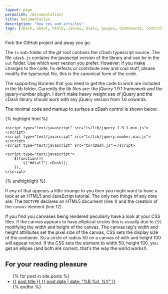 ```yaml
---
layout: page
permalink: /documentation/
title: Documentation
description: "How tos and articles"
tags: [cDash, about, html5, canvas, dials, gauges, dsahboards, controls, jQuery]
---
```


Fork the GitHub project and away you go.

The `ts` sub-folder of the _git_ root contains the cDash typescript source. The file `cdash.js` contains the javascript version of the library and can be in the `out` folder. Use which ever version you prefer. However: if you make changes to the code, fix defects or contribute new and cool stuff, please modify the typescript file, this is the canonical form of the code.

The supporting libraries that you need to get the code to work are included in the lib folder. Currently the lib files are: the jQuery 1.9.1 framework and the jquery-number plugin. I don't make heavy weight use of jQuery and the cDash library should work with any jQuery version from 1.6 onwards.

The minimal code and markup to surface a cDash control is shown below:


{% highlight html %}

<!DOCTYPE html>
<html>
  <head>
    <title>cDash test page</title>

    <script type="text/javascript" src="ts/lib/jquery-1.9.1.min.js"></script>
    <script type="text/javascript" src="ts/lib/jquery.number.min.js"></script>
    <script type="text/javascript" src="ts/cDash.js"></script>

    <script type="text/javascript">
        $(function(){
            $("#dial1").cDash();
        });
    </script>

  </head>
  <body>
    <canvas id="dial1" width="200" height="200"></canvas>
  </body>
</html>

{% endhighlight %}

If any of that appears a little strange to you then you might want to have a look at an HTML5 and JavaScript tutorial. The only two things of any note are: The `DOCTYPE` declares an HTML5 document (line 1) and the creation of the `canvas` element (line 12).

If you find you canvases being rendered peculiarly have a look at your CSS files. If the canvas appears to have elliptical circles this is usually due to `CSS` modifying the width and height of the canvas. The canvas tag's width and height attributes set the pixel size of the canvas, CSS sets the display size of the container. So a circle of radius 50 on a canvas of with and height 100 will appear round. If the CSS sets the element to width 50, height 100, you get an ellipse (and both are correct, that's the way the world works!).

## For your reading pleasure

<ul class="post-list">
{% for post in site.posts %} 
  <li><article><a href="{{ site.url }}{{ post.url }}">{{ post.title }} <span class="entry-date"><time datetime="{{ post.date | date_to_xmlschema }}">{{ post.date | date: "%B %d, %Y" }}</time></span></a></article></li>
{% endfor %}
</ul>


